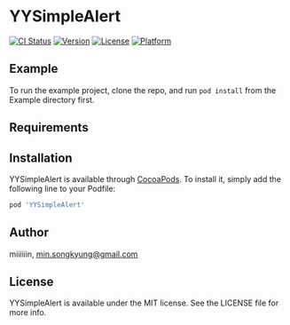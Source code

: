 # YYSimpleAlert

[![CI Status](https://img.shields.io/travis/miiiiiin/YYSimpleAlert.svg?style=flat)](https://travis-ci.org/miiiiiin/YYSimpleAlert)
[![Version](https://img.shields.io/cocoapods/v/YYSimpleAlert.svg?style=flat)](https://cocoapods.org/pods/YYSimpleAlert)
[![License](https://img.shields.io/cocoapods/l/YYSimpleAlert.svg?style=flat)](https://cocoapods.org/pods/YYSimpleAlert)
[![Platform](https://img.shields.io/cocoapods/p/YYSimpleAlert.svg?style=flat)](https://cocoapods.org/pods/YYSimpleAlert)

## Example

To run the example project, clone the repo, and run `pod install` from the Example directory first.

## Requirements

## Installation

YYSimpleAlert is available through [CocoaPods](https://cocoapods.org). To install
it, simply add the following line to your Podfile:

```ruby
pod 'YYSimpleAlert'
```

## Author

miiiiiin, min.songkyung@gmail.com

## License

YYSimpleAlert is available under the MIT license. See the LICENSE file for more info.
